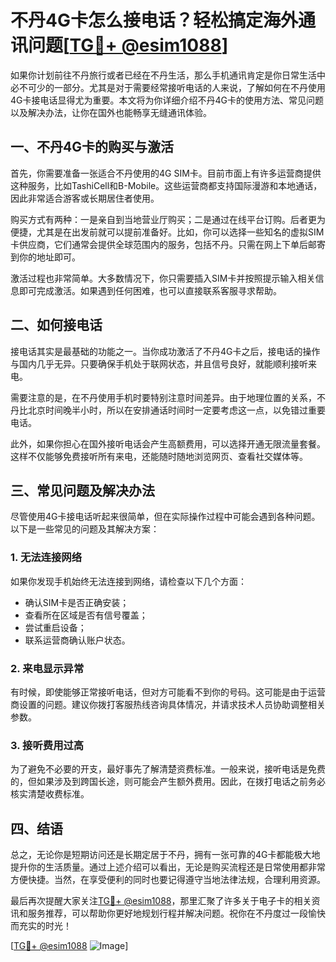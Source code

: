 # 不丹4G卡怎么接电话？轻松搞定海外通讯问题[[TG💪+ @esim1088](https://t.me/s/esim1088)]

如果你计划前往不丹旅行或者已经在不丹生活，那么手机通讯肯定是你日常生活中必不可少的一部分。尤其是对于需要经常接听电话的人来说，了解如何在不丹使用4G卡接电话显得尤为重要。本文将为你详细介绍不丹4G卡的使用方法、常见问题以及解决办法，让你在国外也能畅享无缝通讯体验。

## 一、不丹4G卡的购买与激活

首先，你需要准备一张适合不丹使用的4G SIM卡。目前市面上有许多运营商提供这种服务，比如TashiCell和B-Mobile。这些运营商都支持国际漫游和本地通话，因此非常适合游客或长期居住者使用。

购买方式有两种：一是亲自到当地营业厅购买；二是通过在线平台订购。后者更为便捷，尤其是在出发前就可以提前准备好。比如，你可以选择一些知名的虚拟SIM卡供应商，它们通常会提供全球范围内的服务，包括不丹。只需在网上下单后邮寄到你的地址即可。

激活过程也非常简单。大多数情况下，你只需要插入SIM卡并按照提示输入相关信息即可完成激活。如果遇到任何困难，也可以直接联系客服寻求帮助。

## 二、如何接电话

接电话其实是最基础的功能之一。当你成功激活了不丹4G卡之后，接电话的操作与国内几乎无异。只要确保手机处于联网状态，并且信号良好，就能顺利接听来电。

需要注意的是，在不丹使用手机时要特别注意时间差异。由于地理位置的关系，不丹比北京时间晚半小时，所以在安排通话时间时一定要考虑这一点，以免错过重要电话。

此外，如果你担心在国外接听电话会产生高额费用，可以选择开通无限流量套餐。这样不仅能够免费接听所有来电，还能随时随地浏览网页、查看社交媒体等。

## 三、常见问题及解决办法

尽管使用4G卡接电话听起来很简单，但在实际操作过程中可能会遇到各种问题。以下是一些常见的问题及其解决方案：

### 1. 无法连接网络

如果你发现手机始终无法连接到网络，请检查以下几个方面：
- 确认SIM卡是否正确安装；
- 查看所在区域是否有信号覆盖；
- 尝试重启设备；
- 联系运营商确认账户状态。

### 2. 来电显示异常

有时候，即使能够正常接听电话，但对方可能看不到你的号码。这可能是由于运营商设置的问题。建议你拨打客服热线咨询具体情况，并请求技术人员协助调整相关参数。

### 3. 接听费用过高

为了避免不必要的开支，最好事先了解清楚资费标准。一般来说，接听电话是免费的，但如果涉及到跨国长途，则可能会产生额外费用。因此，在拨打电话之前务必核实清楚收费标准。

## 四、结语

总之，无论你是短期访问还是长期定居于不丹，拥有一张可靠的4G卡都能极大地提升你的生活质量。通过上述介绍可以看出，无论是购买流程还是日常使用都非常方便快捷。当然，在享受便利的同时也要记得遵守当地法律法规，合理利用资源。

最后再次提醒大家关注[TG💪+ @esim1088](https://t.me/s/esim1088)，那里汇聚了许多关于电子卡的相关资讯和服务推荐，可以帮助你更好地规划行程并解决问题。祝你在不丹度过一段愉快而充实的时光！

[[TG💪+ @esim1088](https://t.me/s/esim1088) ![Image](https://i.postimg.cc/4NQfJmqS/Snipaste-2025-05-13-00-14-12.png)]